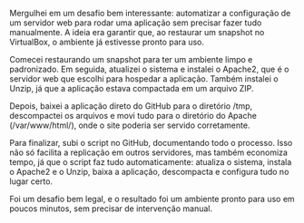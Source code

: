 Mergulhei em um desafio bem interessante: automatizar a configuração de um servidor web para rodar uma aplicação sem precisar fazer tudo manualmente. A ideia era garantir que, ao restaurar um snapshot no VirtualBox, o ambiente já estivesse pronto para uso.

Comecei restaurando um snapshot para ter um ambiente limpo e padronizado. Em seguida, atualizei o sistema e instalei o Apache2, que é o servidor web que escolhi para hospedar a aplicação. Também instalei o Unzip, já que a aplicação estava compactada em um arquivo ZIP.

Depois, baixei a aplicação direto do GitHub para o diretório /tmp, descompactei os arquivos e movi tudo para o diretório do Apache (/var/www/html/), onde o site poderia ser servido corretamente.

Para finalizar, subi o script no GitHub, documentando todo o processo. Isso não só facilita a replicação em outros servidores, mas também economiza tempo, já que o script faz tudo automaticamente: atualiza o sistema, instala o Apache2 e o Unzip, baixa a aplicação, descompacta e configura tudo no lugar certo.

Foi um desafio bem legal, e o resultado foi um ambiente pronto para uso em poucos minutos, sem precisar de intervenção manual.
